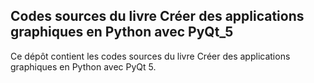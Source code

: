 ## Codes sources du livre Créer des applications graphiques en Python avec PyQt_5
Ce dépôt contient les codes sources du livre Créer des applications graphiques en Python avec PyQt 5.
